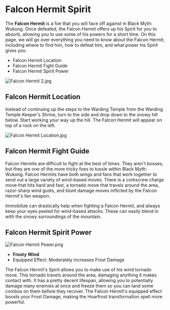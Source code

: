 # Falcon Hermit Spirit

The **Falcon Hermit** is a foe that you will face off against in Black Myth: Wukong. Once defeated, the Falcon Hermit offers up his Spirit for you to absorb, allowing you to use some of his powers for a short time. On this page, we will go over everything you need to know about the Falcon Hermit, including where to find him, how to defeat him, and what power his Spirit gives you. 

  * Falcon Hermit Location
* Falcon Hermit Fight Guide
* Falcon Hermit Spirit Power

![Falcon Hermit 2.jpg](https://oyster.ignimgs.com/mediawiki/apis.ign.com/black-myth-wukong/1/15/Falcon_Hermit_2.jpg)

## Falcon Hermit Location

Instead of continuing up the steps to the Warding Temple from the Warding Temple Keeper's Shrine, turn to the side and drop down to the snowy hill below. Start working your way up the hill. The Falcon Hermit will appear on top of a rock on the left. 

![Falcon Hermit Location.jpg](https://oyster.ignimgs.com/mediawiki/apis.ign.com/black-myth-wukong/a/ab/Falcon_Hermit_Location.jpg)

## Falcon Hermit Fight Guide

Falcon Hermits are difficult to fight at the best of times. They aren't bosses, but they are one of the more tricky foes to tussle within Black Myth: Wukong. Falcon Hermits have both wings and fans that work together to send out a large variety of wind-based moves. There is a corkscrew charge move that hits hard and fast, a tornado move that travels around the area, razor-sharp wind gusts, and blunt damage moves inflicted by the Falcon Hermit's fan weapon. 

Immobilize can drastically help when fighting a Falcon Hermit, and always keep your eyes peeled for wind-based attacks. These can easily blend in with the snowy surroundings of the mountain. 

## Falcon Hermit Spirit Power

![Falcon Hermit Power.png](https://oyster.ignimgs.com/mediawiki/apis.ign.com/black-myth-wukong/1/13/Falcon_Hermit_Power.png)

  * **Frosty Wind**
  * Equipped Effect: Moderately increases Frost Damage

The Falcon Hermit's Spirit allows you to make use of his wind tornado move. This tornado travels around the area, damaging anything it makes contact with. It has a pretty decent lifespan, allowing you to potentially damage many enemies at once and freeze them so you can land some combos on them before they recover. The Falcon Hermit's equipped effect boosts your Frost Damage, making the Hoarfrost transformation spell more powerful. 

